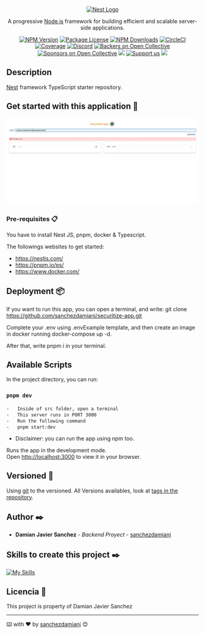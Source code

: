 <p align="center">
  <a href="http://nestjs.com/" target="blank"><img src="https://nestjs.com/img/logo-small.svg" width="200" alt="Nest Logo" /></a>
</p>

[circleci-image]: https://img.shields.io/circleci/build/github/nestjs/nest/master?token=abc123def456
[circleci-url]: https://circleci.com/gh/nestjs/nest

  <p align="center">A progressive <a href="http://nodejs.org" target="_blank">Node.js</a> framework for building efficient and scalable server-side applications.</p>
    <p align="center">
<a href="https://www.npmjs.com/~nestjscore" target="_blank"><img src="https://img.shields.io/npm/v/@nestjs/core.svg" alt="NPM Version" /></a>
<a href="https://www.npmjs.com/~nestjscore" target="_blank"><img src="https://img.shields.io/npm/l/@nestjs/core.svg" alt="Package License" /></a>
<a href="https://www.npmjs.com/~nestjscore" target="_blank"><img src="https://img.shields.io/npm/dm/@nestjs/common.svg" alt="NPM Downloads" /></a>
<a href="https://circleci.com/gh/nestjs/nest" target="_blank"><img src="https://img.shields.io/circleci/build/github/nestjs/nest/master" alt="CircleCI" /></a>
<a href="https://coveralls.io/github/nestjs/nest?branch=master" target="_blank"><img src="https://coveralls.io/repos/github/nestjs/nest/badge.svg?branch=master#9" alt="Coverage" /></a>
<a href="https://discord.gg/G7Qnnhy" target="_blank"><img src="https://img.shields.io/badge/discord-online-brightgreen.svg" alt="Discord"/></a>
<a href="https://opencollective.com/nest#backer" target="_blank"><img src="https://opencollective.com/nest/backers/badge.svg" alt="Backers on Open Collective" /></a>
<a href="https://opencollective.com/nest#sponsor" target="_blank"><img src="https://opencollective.com/nest/sponsors/badge.svg" alt="Sponsors on Open Collective" /></a>
  <a href="https://paypal.me/kamilmysliwiec" target="_blank"><img src="https://img.shields.io/badge/Donate-PayPal-ff3f59.svg"/></a>
    <a href="https://opencollective.com/nest#sponsor"  target="_blank"><img src="https://img.shields.io/badge/Support%20us-Open%20Collective-41B883.svg" alt="Support us"></a>
  <a href="https://twitter.com/nestframework" target="_blank"><img src="https://img.shields.io/twitter/follow/nestframework.svg?style=social&label=Follow"></a>
</p>
  <!--[![Backers on Open Collective](https://opencollective.com/nest/backers/badge.svg)](https://opencollective.com/nest#backer)
  [![Sponsors on Open Collective](https://opencollective.com/nest/sponsors/badge.svg)](https://opencollective.com/nest#sponsor)-->

## Description

[Nest](https://github.com/nestjs/nest) framework TypeScript starter repository.

## Get started with this application 🚀
![gif](securitize.gif)

### Pre-requisites 📋

You have to install Nest JS, pnpm, docker & Typescript.

The followings websites to get started:
- https://nestjs.com/
- https://pnpm.io/es/
- https://www.docker.com/

## Deployment 📦

If you want to run this app, you can open a terminal, and write: git clone https://github.com/sanchezdamianj/securitize-app.git

Complete your .env using .envExample template, and then create an image in docker running docker-compose up -d.

After that, write pnpm i in your terminal.
## Available Scripts

In the project directory, you can run:
### `pnpm dev`
    -   Inside of src folder, open a terminal
    -   This server runs in PORT 3000
    -   Run the following command
    -   pnpm start:dev

* Disclaimer: you can run the app using npm too.

Runs the app in the development mode.\
Open [http://localhost:3000](http://localhost:3000) to view it in your browser.

## Versioned 📌

Using [git](http://git.io/) to the versioned. All Versions availables, look at [tags in the repository](https://github.com/sanchezdamianj/securitize-app).

## Author ✒️
* **Damian Javier Sanchez** - *Backend Proyect* - [sanchezdamianj](https://github.com/sanchezdamianj)
## Skills to create this project ✒️
[![My Skills](https://skills.thijs.gg/icons?i=js,html,css,react,typescript,tailwind,bootstrap,cypress,jest,node,express)](https://skills.thijs.gg)

## Licencia 📄

This project is property of Damian Javier Sanchez

---
⌨️ with ❤️ by [sanchezdamianj](https://github.com/sanchezdamianj/securitize-app) 😊

